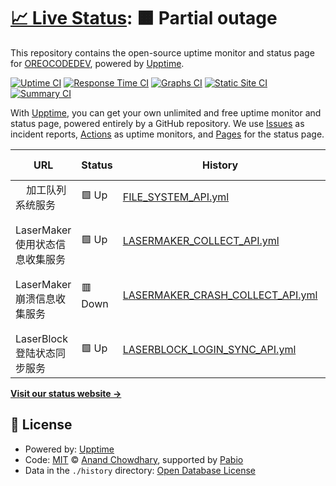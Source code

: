 # [📈 Live Status](https://OREOCODEDEV.github.io/upptime): <!--live status--> **🟧 Partial outage**

This repository contains the open-source uptime monitor and status page for [OREOCODEDEV](https://OREOCODEDEV.github.io/upptime), powered by [Upptime](https://github.com/upptime/upptime).

[![Uptime CI](https://github.com/OREOCODEDEV/upptime/workflows/Uptime%20CI/badge.svg)](https://github.com/OREOCODEDEV/upptime/actions?query=workflow%3A%22Uptime+CI%22)
[![Response Time CI](https://github.com/OREOCODEDEV/upptime/workflows/Response%20Time%20CI/badge.svg)](https://github.com/OREOCODEDEV/upptime/actions?query=workflow%3A%22Response+Time+CI%22)
[![Graphs CI](https://github.com/OREOCODEDEV/upptime/workflows/Graphs%20CI/badge.svg)](https://github.com/OREOCODEDEV/upptime/actions?query=workflow%3A%22Graphs+CI%22)
[![Static Site CI](https://github.com/OREOCODEDEV/upptime/workflows/Static%20Site%20CI/badge.svg)](https://github.com/OREOCODEDEV/upptime/actions?query=workflow%3A%22Static+Site+CI%22)
[![Summary CI](https://github.com/OREOCODEDEV/upptime/workflows/Summary%20CI/badge.svg)](https://github.com/OREOCODEDEV/upptime/actions?query=workflow%3A%22Summary+CI%22)

With [Upptime](https://upptime.js.org), you can get your own unlimited and free uptime monitor and status page, powered entirely by a GitHub repository. We use [Issues](https://github.com/OREOCODEDEV/upptime/issues) as incident reports, [Actions](https://github.com/OREOCODEDEV/upptime/actions) as uptime monitors, and [Pages](https://OREOCODEDEV.github.io/upptime) for the status page.

<!--start: status pages-->
<!-- This summary is generated by Upptime (https://github.com/upptime/upptime) -->
<!-- Do not edit this manually, your changes will be overwritten -->
<!-- prettier-ignore -->
| URL | Status | History | Response Time | Uptime |
| --- | ------ | ------- | ------------- | ------ |
| <img alt="" src="https://icons.duckduckgo.com/ip3/null.ico" height="13"> 加工队列系统服务 | 🟩 Up | [FILE_SYSTEM_API.yml](https://github.com/OREOCODEDEV/upptime/commits/HEAD/history/FILE_SYSTEM_API.yml) | <details><summary><img alt="Response time graph" src="./graphs/FILE_SYSTEM_API/response-time-week.png" height="20"> 1035ms</summary><br><a href="https://OREOCODEDEV.github.io/upptime/history/FILE_SYSTEM_API"><img alt="Response time 1066" src="https://img.shields.io/endpoint?url=https%3A%2F%2Fraw.githubusercontent.com%2FOREOCODEDEV%2Fupptime%2FHEAD%2Fapi%2FFILE_SYSTEM_API%2Fresponse-time.json"></a><br><a href="https://OREOCODEDEV.github.io/upptime/history/FILE_SYSTEM_API"><img alt="24-hour response time 972" src="https://img.shields.io/endpoint?url=https%3A%2F%2Fraw.githubusercontent.com%2FOREOCODEDEV%2Fupptime%2FHEAD%2Fapi%2FFILE_SYSTEM_API%2Fresponse-time-day.json"></a><br><a href="https://OREOCODEDEV.github.io/upptime/history/FILE_SYSTEM_API"><img alt="7-day response time 1035" src="https://img.shields.io/endpoint?url=https%3A%2F%2Fraw.githubusercontent.com%2FOREOCODEDEV%2Fupptime%2FHEAD%2Fapi%2FFILE_SYSTEM_API%2Fresponse-time-week.json"></a><br><a href="https://OREOCODEDEV.github.io/upptime/history/FILE_SYSTEM_API"><img alt="30-day response time 1036" src="https://img.shields.io/endpoint?url=https%3A%2F%2Fraw.githubusercontent.com%2FOREOCODEDEV%2Fupptime%2FHEAD%2Fapi%2FFILE_SYSTEM_API%2Fresponse-time-month.json"></a><br><a href="https://OREOCODEDEV.github.io/upptime/history/FILE_SYSTEM_API"><img alt="1-year response time 1066" src="https://img.shields.io/endpoint?url=https%3A%2F%2Fraw.githubusercontent.com%2FOREOCODEDEV%2Fupptime%2FHEAD%2Fapi%2FFILE_SYSTEM_API%2Fresponse-time-year.json"></a></details> | <details><summary><a href="https://OREOCODEDEV.github.io/upptime/history/FILE_SYSTEM_API">100.00%</a></summary><a href="https://OREOCODEDEV.github.io/upptime/history/FILE_SYSTEM_API"><img alt="All-time uptime 96.80%" src="https://img.shields.io/endpoint?url=https%3A%2F%2Fraw.githubusercontent.com%2FOREOCODEDEV%2Fupptime%2FHEAD%2Fapi%2FFILE_SYSTEM_API%2Fuptime.json"></a><br><a href="https://OREOCODEDEV.github.io/upptime/history/FILE_SYSTEM_API"><img alt="24-hour uptime 100.00%" src="https://img.shields.io/endpoint?url=https%3A%2F%2Fraw.githubusercontent.com%2FOREOCODEDEV%2Fupptime%2FHEAD%2Fapi%2FFILE_SYSTEM_API%2Fuptime-day.json"></a><br><a href="https://OREOCODEDEV.github.io/upptime/history/FILE_SYSTEM_API"><img alt="7-day uptime 100.00%" src="https://img.shields.io/endpoint?url=https%3A%2F%2Fraw.githubusercontent.com%2FOREOCODEDEV%2Fupptime%2FHEAD%2Fapi%2FFILE_SYSTEM_API%2Fuptime-week.json"></a><br><a href="https://OREOCODEDEV.github.io/upptime/history/FILE_SYSTEM_API"><img alt="30-day uptime 100.00%" src="https://img.shields.io/endpoint?url=https%3A%2F%2Fraw.githubusercontent.com%2FOREOCODEDEV%2Fupptime%2FHEAD%2Fapi%2FFILE_SYSTEM_API%2Fuptime-month.json"></a><br><a href="https://OREOCODEDEV.github.io/upptime/history/FILE_SYSTEM_API"><img alt="1-year uptime 96.80%" src="https://img.shields.io/endpoint?url=https%3A%2F%2Fraw.githubusercontent.com%2FOREOCODEDEV%2Fupptime%2FHEAD%2Fapi%2FFILE_SYSTEM_API%2Fuptime-year.json"></a></details>
| <img alt="" src="https://icons.duckduckgo.com/ip3/null.ico" height="13"> LaserMaker使用状态信息收集服务 | 🟩 Up | [LASERMAKER_COLLECT_API.yml](https://github.com/OREOCODEDEV/upptime/commits/HEAD/history/LASERMAKER_COLLECT_API.yml) | <details><summary><img alt="Response time graph" src="./graphs/LASERMAKER_COLLECT_API/response-time-week.png" height="20"> 887ms</summary><br><a href="https://OREOCODEDEV.github.io/upptime/history/LASERMAKER_COLLECT_API"><img alt="Response time 908" src="https://img.shields.io/endpoint?url=https%3A%2F%2Fraw.githubusercontent.com%2FOREOCODEDEV%2Fupptime%2FHEAD%2Fapi%2FLASERMAKER_COLLECT_API%2Fresponse-time.json"></a><br><a href="https://OREOCODEDEV.github.io/upptime/history/LASERMAKER_COLLECT_API"><img alt="24-hour response time 604" src="https://img.shields.io/endpoint?url=https%3A%2F%2Fraw.githubusercontent.com%2FOREOCODEDEV%2Fupptime%2FHEAD%2Fapi%2FLASERMAKER_COLLECT_API%2Fresponse-time-day.json"></a><br><a href="https://OREOCODEDEV.github.io/upptime/history/LASERMAKER_COLLECT_API"><img alt="7-day response time 887" src="https://img.shields.io/endpoint?url=https%3A%2F%2Fraw.githubusercontent.com%2FOREOCODEDEV%2Fupptime%2FHEAD%2Fapi%2FLASERMAKER_COLLECT_API%2Fresponse-time-week.json"></a><br><a href="https://OREOCODEDEV.github.io/upptime/history/LASERMAKER_COLLECT_API"><img alt="30-day response time 894" src="https://img.shields.io/endpoint?url=https%3A%2F%2Fraw.githubusercontent.com%2FOREOCODEDEV%2Fupptime%2FHEAD%2Fapi%2FLASERMAKER_COLLECT_API%2Fresponse-time-month.json"></a><br><a href="https://OREOCODEDEV.github.io/upptime/history/LASERMAKER_COLLECT_API"><img alt="1-year response time 908" src="https://img.shields.io/endpoint?url=https%3A%2F%2Fraw.githubusercontent.com%2FOREOCODEDEV%2Fupptime%2FHEAD%2Fapi%2FLASERMAKER_COLLECT_API%2Fresponse-time-year.json"></a></details> | <details><summary><a href="https://OREOCODEDEV.github.io/upptime/history/LASERMAKER_COLLECT_API">100.00%</a></summary><a href="https://OREOCODEDEV.github.io/upptime/history/LASERMAKER_COLLECT_API"><img alt="All-time uptime 97.42%" src="https://img.shields.io/endpoint?url=https%3A%2F%2Fraw.githubusercontent.com%2FOREOCODEDEV%2Fupptime%2FHEAD%2Fapi%2FLASERMAKER_COLLECT_API%2Fuptime.json"></a><br><a href="https://OREOCODEDEV.github.io/upptime/history/LASERMAKER_COLLECT_API"><img alt="24-hour uptime 100.00%" src="https://img.shields.io/endpoint?url=https%3A%2F%2Fraw.githubusercontent.com%2FOREOCODEDEV%2Fupptime%2FHEAD%2Fapi%2FLASERMAKER_COLLECT_API%2Fuptime-day.json"></a><br><a href="https://OREOCODEDEV.github.io/upptime/history/LASERMAKER_COLLECT_API"><img alt="7-day uptime 100.00%" src="https://img.shields.io/endpoint?url=https%3A%2F%2Fraw.githubusercontent.com%2FOREOCODEDEV%2Fupptime%2FHEAD%2Fapi%2FLASERMAKER_COLLECT_API%2Fuptime-week.json"></a><br><a href="https://OREOCODEDEV.github.io/upptime/history/LASERMAKER_COLLECT_API"><img alt="30-day uptime 100.00%" src="https://img.shields.io/endpoint?url=https%3A%2F%2Fraw.githubusercontent.com%2FOREOCODEDEV%2Fupptime%2FHEAD%2Fapi%2FLASERMAKER_COLLECT_API%2Fuptime-month.json"></a><br><a href="https://OREOCODEDEV.github.io/upptime/history/LASERMAKER_COLLECT_API"><img alt="1-year uptime 97.42%" src="https://img.shields.io/endpoint?url=https%3A%2F%2Fraw.githubusercontent.com%2FOREOCODEDEV%2Fupptime%2FHEAD%2Fapi%2FLASERMAKER_COLLECT_API%2Fuptime-year.json"></a></details>
| <img alt="" src="https://icons.duckduckgo.com/ip3/null.ico" height="13"> LaserMaker崩溃信息收集服务 | 🟥 Down | [LASERMAKER_CRASH_COLLECT_API.yml](https://github.com/OREOCODEDEV/upptime/commits/HEAD/history/LASERMAKER_CRASH_COLLECT_API.yml) | <details><summary><img alt="Response time graph" src="./graphs/LASERMAKER_CRASH_COLLECT_API/response-time-week.png" height="20"> 964ms</summary><br><a href="https://OREOCODEDEV.github.io/upptime/history/LASERMAKER_CRASH_COLLECT_API"><img alt="Response time 847" src="https://img.shields.io/endpoint?url=https%3A%2F%2Fraw.githubusercontent.com%2FOREOCODEDEV%2Fupptime%2FHEAD%2Fapi%2FLASERMAKER_CRASH_COLLECT_API%2Fresponse-time.json"></a><br><a href="https://OREOCODEDEV.github.io/upptime/history/LASERMAKER_CRASH_COLLECT_API"><img alt="24-hour response time 749" src="https://img.shields.io/endpoint?url=https%3A%2F%2Fraw.githubusercontent.com%2FOREOCODEDEV%2Fupptime%2FHEAD%2Fapi%2FLASERMAKER_CRASH_COLLECT_API%2Fresponse-time-day.json"></a><br><a href="https://OREOCODEDEV.github.io/upptime/history/LASERMAKER_CRASH_COLLECT_API"><img alt="7-day response time 964" src="https://img.shields.io/endpoint?url=https%3A%2F%2Fraw.githubusercontent.com%2FOREOCODEDEV%2Fupptime%2FHEAD%2Fapi%2FLASERMAKER_CRASH_COLLECT_API%2Fresponse-time-week.json"></a><br><a href="https://OREOCODEDEV.github.io/upptime/history/LASERMAKER_CRASH_COLLECT_API"><img alt="30-day response time 908" src="https://img.shields.io/endpoint?url=https%3A%2F%2Fraw.githubusercontent.com%2FOREOCODEDEV%2Fupptime%2FHEAD%2Fapi%2FLASERMAKER_CRASH_COLLECT_API%2Fresponse-time-month.json"></a><br><a href="https://OREOCODEDEV.github.io/upptime/history/LASERMAKER_CRASH_COLLECT_API"><img alt="1-year response time 847" src="https://img.shields.io/endpoint?url=https%3A%2F%2Fraw.githubusercontent.com%2FOREOCODEDEV%2Fupptime%2FHEAD%2Fapi%2FLASERMAKER_CRASH_COLLECT_API%2Fresponse-time-year.json"></a></details> | <details><summary><a href="https://OREOCODEDEV.github.io/upptime/history/LASERMAKER_CRASH_COLLECT_API">100.00%</a></summary><a href="https://OREOCODEDEV.github.io/upptime/history/LASERMAKER_CRASH_COLLECT_API"><img alt="All-time uptime 97.42%" src="https://img.shields.io/endpoint?url=https%3A%2F%2Fraw.githubusercontent.com%2FOREOCODEDEV%2Fupptime%2FHEAD%2Fapi%2FLASERMAKER_CRASH_COLLECT_API%2Fuptime.json"></a><br><a href="https://OREOCODEDEV.github.io/upptime/history/LASERMAKER_CRASH_COLLECT_API"><img alt="24-hour uptime 99.99%" src="https://img.shields.io/endpoint?url=https%3A%2F%2Fraw.githubusercontent.com%2FOREOCODEDEV%2Fupptime%2FHEAD%2Fapi%2FLASERMAKER_CRASH_COLLECT_API%2Fuptime-day.json"></a><br><a href="https://OREOCODEDEV.github.io/upptime/history/LASERMAKER_CRASH_COLLECT_API"><img alt="7-day uptime 100.00%" src="https://img.shields.io/endpoint?url=https%3A%2F%2Fraw.githubusercontent.com%2FOREOCODEDEV%2Fupptime%2FHEAD%2Fapi%2FLASERMAKER_CRASH_COLLECT_API%2Fuptime-week.json"></a><br><a href="https://OREOCODEDEV.github.io/upptime/history/LASERMAKER_CRASH_COLLECT_API"><img alt="30-day uptime 100.00%" src="https://img.shields.io/endpoint?url=https%3A%2F%2Fraw.githubusercontent.com%2FOREOCODEDEV%2Fupptime%2FHEAD%2Fapi%2FLASERMAKER_CRASH_COLLECT_API%2Fuptime-month.json"></a><br><a href="https://OREOCODEDEV.github.io/upptime/history/LASERMAKER_CRASH_COLLECT_API"><img alt="1-year uptime 97.42%" src="https://img.shields.io/endpoint?url=https%3A%2F%2Fraw.githubusercontent.com%2FOREOCODEDEV%2Fupptime%2FHEAD%2Fapi%2FLASERMAKER_CRASH_COLLECT_API%2Fuptime-year.json"></a></details>
| <img alt="" src="https://icons.duckduckgo.com/ip3/null.ico" height="13"> LaserBlock登陆状态同步服务 | 🟩 Up | [LASERBLOCK_LOGIN_SYNC_API.yml](https://github.com/OREOCODEDEV/upptime/commits/HEAD/history/LASERBLOCK_LOGIN_SYNC_API.yml) | <details><summary><img alt="Response time graph" src="./graphs/LASERBLOCK_LOGIN_SYNC_API/response-time-week.png" height="20"> 1239ms</summary><br><a href="https://OREOCODEDEV.github.io/upptime/history/LASERBLOCK_LOGIN_SYNC_API"><img alt="Response time 1675" src="https://img.shields.io/endpoint?url=https%3A%2F%2Fraw.githubusercontent.com%2FOREOCODEDEV%2Fupptime%2FHEAD%2Fapi%2FLASERBLOCK_LOGIN_SYNC_API%2Fresponse-time.json"></a><br><a href="https://OREOCODEDEV.github.io/upptime/history/LASERBLOCK_LOGIN_SYNC_API"><img alt="24-hour response time 1094" src="https://img.shields.io/endpoint?url=https%3A%2F%2Fraw.githubusercontent.com%2FOREOCODEDEV%2Fupptime%2FHEAD%2Fapi%2FLASERBLOCK_LOGIN_SYNC_API%2Fresponse-time-day.json"></a><br><a href="https://OREOCODEDEV.github.io/upptime/history/LASERBLOCK_LOGIN_SYNC_API"><img alt="7-day response time 1239" src="https://img.shields.io/endpoint?url=https%3A%2F%2Fraw.githubusercontent.com%2FOREOCODEDEV%2Fupptime%2FHEAD%2Fapi%2FLASERBLOCK_LOGIN_SYNC_API%2Fresponse-time-week.json"></a><br><a href="https://OREOCODEDEV.github.io/upptime/history/LASERBLOCK_LOGIN_SYNC_API"><img alt="30-day response time 1275" src="https://img.shields.io/endpoint?url=https%3A%2F%2Fraw.githubusercontent.com%2FOREOCODEDEV%2Fupptime%2FHEAD%2Fapi%2FLASERBLOCK_LOGIN_SYNC_API%2Fresponse-time-month.json"></a><br><a href="https://OREOCODEDEV.github.io/upptime/history/LASERBLOCK_LOGIN_SYNC_API"><img alt="1-year response time 1675" src="https://img.shields.io/endpoint?url=https%3A%2F%2Fraw.githubusercontent.com%2FOREOCODEDEV%2Fupptime%2FHEAD%2Fapi%2FLASERBLOCK_LOGIN_SYNC_API%2Fresponse-time-year.json"></a></details> | <details><summary><a href="https://OREOCODEDEV.github.io/upptime/history/LASERBLOCK_LOGIN_SYNC_API">100.00%</a></summary><a href="https://OREOCODEDEV.github.io/upptime/history/LASERBLOCK_LOGIN_SYNC_API"><img alt="All-time uptime 97.25%" src="https://img.shields.io/endpoint?url=https%3A%2F%2Fraw.githubusercontent.com%2FOREOCODEDEV%2Fupptime%2FHEAD%2Fapi%2FLASERBLOCK_LOGIN_SYNC_API%2Fuptime.json"></a><br><a href="https://OREOCODEDEV.github.io/upptime/history/LASERBLOCK_LOGIN_SYNC_API"><img alt="24-hour uptime 100.00%" src="https://img.shields.io/endpoint?url=https%3A%2F%2Fraw.githubusercontent.com%2FOREOCODEDEV%2Fupptime%2FHEAD%2Fapi%2FLASERBLOCK_LOGIN_SYNC_API%2Fuptime-day.json"></a><br><a href="https://OREOCODEDEV.github.io/upptime/history/LASERBLOCK_LOGIN_SYNC_API"><img alt="7-day uptime 100.00%" src="https://img.shields.io/endpoint?url=https%3A%2F%2Fraw.githubusercontent.com%2FOREOCODEDEV%2Fupptime%2FHEAD%2Fapi%2FLASERBLOCK_LOGIN_SYNC_API%2Fuptime-week.json"></a><br><a href="https://OREOCODEDEV.github.io/upptime/history/LASERBLOCK_LOGIN_SYNC_API"><img alt="30-day uptime 100.00%" src="https://img.shields.io/endpoint?url=https%3A%2F%2Fraw.githubusercontent.com%2FOREOCODEDEV%2Fupptime%2FHEAD%2Fapi%2FLASERBLOCK_LOGIN_SYNC_API%2Fuptime-month.json"></a><br><a href="https://OREOCODEDEV.github.io/upptime/history/LASERBLOCK_LOGIN_SYNC_API"><img alt="1-year uptime 97.25%" src="https://img.shields.io/endpoint?url=https%3A%2F%2Fraw.githubusercontent.com%2FOREOCODEDEV%2Fupptime%2FHEAD%2Fapi%2FLASERBLOCK_LOGIN_SYNC_API%2Fuptime-year.json"></a></details>

<!--end: status pages-->

[**Visit our status website →**](https://OREOCODEDEV.github.io/upptime)

## 📄 License

- Powered by: [Upptime](https://github.com/upptime/upptime)
- Code: [MIT](./LICENSE) © [Anand Chowdhary](https://anandchowdhary.com), supported by [Pabio](https://pabio.com)
- Data in the `./history` directory: [Open Database License](https://opendatacommons.org/licenses/odbl/1-0/)
